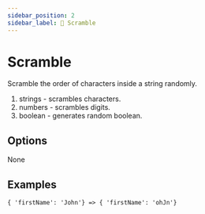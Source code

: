```yaml
---
sidebar_position: 2
sidebar_label: 🔀 Scramble
---
```


# Scramble

Scramble the order of characters inside a string randomly.

1. strings - scrambles characters.
2. numbers - scrambles digits.
3. boolean - generates random boolean.

## Options

None

## Examples

```
{ 'firstName': 'John'} => { 'firstName': 'ohJn'}
```
